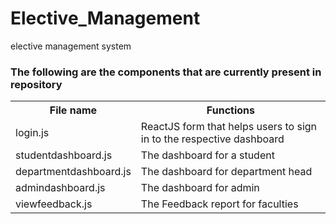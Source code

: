 # Elective_Management
elective management system
### The following are the components that are currently present in repository
<table>
<tr>
<th>File name</th>
<th>Functions</th>
</tr>
<tr>
<td>login.js</td>
<td>ReactJS form that helps users to sign in to the respective dashboard</td>
</tr>
<tr>
<td>studentdashboard.js</td>
<td>The dashboard for a student</td>
</tr>
<tr>
<td>departmentdashboard.js</td>
<td>The dashboard for department head</td>
</tr>
<tr>
<td>admindashboard.js</td>
<td>The dashboard for admin</td>
</tr>
 <tr>
<td>viewfeedback.js</td>
<td>The Feedback report for faculties</td>
</tr>
</table>
